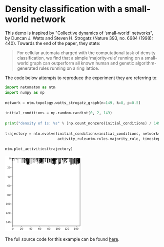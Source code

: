 # Density classification with a small-world network

This demo is inspired by "Collective dynamics of ‘small-world’ networks",
by Duncan J. Watts and Steven H. Strogatz (Nature 393, no. 6684
(1998): 440). Towards the end of the paper, they state:

> For cellular automata charged with the computational task of density classification, we find that a simple ‘majority-rule’ running on a small-world graph can outperform all known human and genetic algorithm-generated rules running on a ring lattice.


The code below attempts to reproduce the experiment they are referring to:

```python
import netomaton as ntm
import numpy as np

network = ntm.topology.watts_strogatz_graph(n=149, k=8, p=0.5)

initial_conditions = np.random.randint(0, 2, 149)

print("density of 1s: %s" % (np.count_nonzero(initial_conditions) / 149))

trajectory = ntm.evolve(initial_conditions=initial_conditions, network=network,
                        activity_rule=ntm.rules.majority_rule, timesteps=149)

ntm.plot_activities(trajectory)
```

<img src="../../resources/small_world.png" width="50%"/>

The full source code for this example can be found [here](small_world_density_classification_demo.py).
